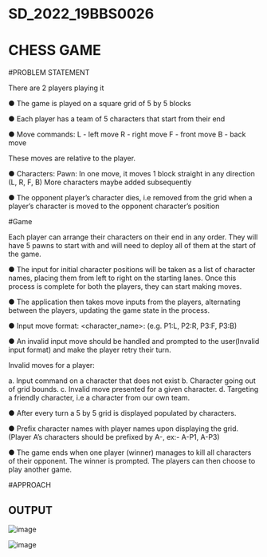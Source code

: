 # SD_2022_19BBS0026
# CHESS GAME

#PROBLEM STATEMENT

There are 2 players playing it


● The game is played on a square grid of 5 by 5 blocks

● Each player has a team of 5 characters that start from their end

● Move commands:
  L - left move
  R - right move
  F - front move
  B - back move

These moves are relative to the player.

● Characters:
    Pawn: In one move, it moves 1 block straight in any direction (L, R, F, B)
    More characters maybe added subsequently

● The opponent player’s character dies, i.e removed from the grid when a player’s
character is moved to the opponent character’s position


#Game

Each player can arrange their characters on their end in any order. They will have 5
pawns to start with and will need to deploy all of them at the start of the game.

● The input for initial character positions will be taken as a list of character names, placing
them from left to right on the starting lanes. Once this process is complete for both the
players, they can start making moves.

● The application then takes move inputs from the players, alternating between the
players, updating the game state in the process.

● Input move format: <character_name>:<move> (e.g. P1:L, P2:R, P3:F, P3:B)

  ● An invalid input move should be handled and prompted to the user(Invalid input format)
and make the player retry their turn.

  Invalid moves for a player:

  a. Input command on a character that does not exist
  b. Character going out of grid bounds.
  c. Invalid move presented for a given character.
  d. Targeting a friendly character, i.e a character from our own team.

  ● After every turn a 5 by 5 grid is displayed populated by characters.

  ● Prefix character names with player names upon displaying the grid. (Player A’s
characters should be prefixed by A-, ex:- A-P1, A-P3)

  ● The game ends when one player (winner) manages to kill all characters of their
opponent. The winner is prompted. The players can then choose to play another game.


#APPROACH

## OUTPUT
![image](https://user-images.githubusercontent.com/61469874/189484877-530112bf-35b8-4cb2-a994-2150fa9e1857.png)

![image](https://user-images.githubusercontent.com/61469874/189485072-4f9db0b6-e810-4133-a7e6-615a8448337f.png)


